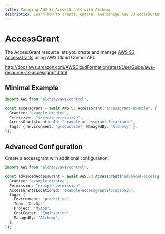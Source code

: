 ```yaml
---
title: Managing AWS S3 AccessGrants with Alchemy
description: Learn how to create, update, and manage AWS S3 AccessGrants using Alchemy Cloud Control.
---
```


# AccessGrant

The AccessGrant resource lets you create and manage [AWS S3 AccessGrants](https://docs.aws.amazon.com/s3/latest/userguide/) using AWS Cloud Control API.

http://docs.aws.amazon.com/AWSCloudFormation/latest/UserGuide/aws-resource-s3-accessgrant.html

## Minimal Example

```ts
import AWS from "alchemy/aws/control";

const accessgrant = await AWS.S3.AccessGrant("accessgrant-example", {
  Grantee: "example-grantee",
  Permission: "example-permission",
  AccessGrantsLocationId: "example-accessgrantslocationid",
  Tags: { Environment: "production", ManagedBy: "Alchemy" },
});
```

## Advanced Configuration

Create a accessgrant with additional configuration:

```ts
import AWS from "alchemy/aws/control";

const advancedAccessGrant = await AWS.S3.AccessGrant("advanced-accessgrant", {
  Grantee: "example-grantee",
  Permission: "example-permission",
  AccessGrantsLocationId: "example-accessgrantslocationid",
  Tags: {
    Environment: "production",
    Team: "DevOps",
    Project: "MyApp",
    CostCenter: "Engineering",
    ManagedBy: "Alchemy",
  },
});
```


